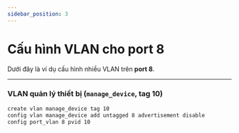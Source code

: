```yaml
---
sidebar_position: 3
---
```


# Cấu hình VLAN cho port 8

Dưới đây là ví dụ cấu hình nhiều VLAN trên **port 8**.

---

### VLAN quản lý thiết bị (`manage_device`, tag 10)
```bash
create vlan manage_device tag 10
config vlan manage_device add untagged 8 advertisement disable
config port_vlan 8 pvid 10
